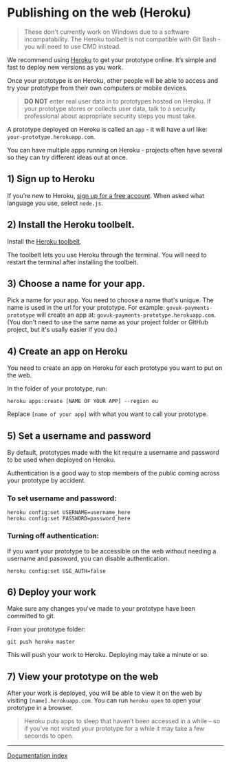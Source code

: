 # Publishing on the web (Heroku)

> These don't currently work on Windows due to a software incompatability. The Heroku toolbelt is not compatible with Git Bash - you will need to use CMD instead.

We recommend using [Heroku](http://www.heroku.com) to get your prototype online. It’s simple and fast to deploy new versions as you work.

Once your prototype is on Heroku, other people will be able to access and try your prototype from their own computers or mobile devices.

> **DO NOT** enter real user data in to prototypes hosted on Heroku. If your prototype stores or collects user data, talk to a security professional about appropriate security steps you must take.

A prototype deployed on Heroku is called an `app` - it will have a url like:
`your-prototype.herokuapp.com`.

You can have multiple apps running on Heroku - projects often have several so they can try different ideas out at once.


## 1) Sign up to Heroku

If you’re new to Heroku, [sign up for a free account](https://signup.heroku.com/). When asked what language you use, select `node.js`.

## 2) Install the Heroku toolbelt.

Install the [Heroku toolbelt](https://toolbelt.heroku.com/).

The toolbelt lets you use Heroku through the terminal. You will need to restart the terminal after installing the toolbelt.

## 3) Choose a name for your app.
Pick a name for your app. You need to choose a name that's unique. The name is used in the url for your prototype. For example: 
`govuk-payments-prototype` will create an app at:
`govuk-payments-prototype.herokuapp.com`. (You don't need to use the same name as your project folder or GitHub project, but it's usally easier if you do.)

## 4) Create an app on Heroku

You need to create an app on Heroku for each prototype you want to put on the web.

In the folder of your prototype, run:

```
heroku apps:create [NAME OF YOUR APP] --region eu
```
Replace `[name of your app]` with what you want to call your prototype.

## 5) Set a username and password

By default, prototypes made with the kit require a username and password to be used when deployed on Heroku.

Authentication is a good way to stop members of the public coming across your prototype by accident.

### To set username and password:

```
heroku config:set USERNAME=username_here
heroku config:set PASSWORD=password_here
```

### Turning off authentication:

If you want your prototype to be accessible on the web without needing a username and password, you can disable authentication.

```
heroku config:set USE_AUTH=false
```

## 6) Deploy your work

Make sure any changes you've made to your prototype have been committed to git.

From your prototype folder:
```
git push heroku master
```
This will push your work to Heroku. Deploying may take a minute or so.

## 7) View your prototype on the web

After your work is deployed, you will be able to view it on the web by visiting `[name].herokuapp.com`.
You can run `heroku open` to open your prototype in a browser.

> Heroku puts apps to sleep that haven’t been accessed in a while - so if you’ve not visited your prototype for a while it may take a few seconds to open.


---
[Documentation index](../README.md)
